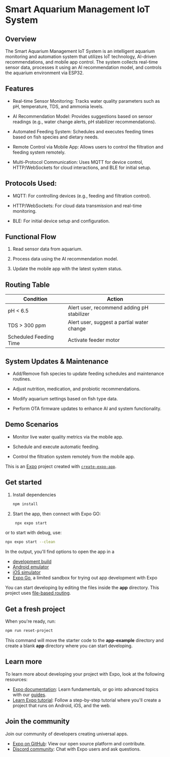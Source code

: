# Smart Aquarium Management IoT System

## Overview

The Smart Aquarium Management IoT System is an intelligent aquarium monitoring and automation system that utilizes IoT technology, AI-driven recommendations, and mobile app control. The system collects real-time sensor data, processes it using an AI recommendation model, and controls the aquarium environment via ESP32.

## Features

- Real-time Sensor Monitoring: Tracks water quality parameters such as pH, temperature, TDS, and ammonia levels.

- AI Recommendation Model: Provides suggestions based on sensor readings (e.g., water change alerts, pH stabilizer recommendations).

- Automated Feeding System: Schedules and executes feeding times based on fish species and dietary needs.

- Remote Control via Mobile App: Allows users to control the filtration and feeding system remotely.
- Multi-Protocol Communication: Uses MQTT for device control, HTTP/WebSockets for cloud interactions, and BLE for initial setup.

## Protocols Used:

- MQTT: For controlling devices (e.g., feeding and filtration control).

- HTTP/WebSockets: For cloud data transmission and real-time monitoring.

- BLE: For initial device setup and configuration.

## Functional Flow

1. Read sensor data from aquarium.

2. Process data using the AI recommendation model.

3. Update the mobile app with the latest system status.

## Routing Table

| Condition              | Action                                     |
| ---------------------- | ------------------------------------------ |
| pH < 6.5               | Alert user, recommend adding pH stabilizer |
| TDS > 300 ppm          | Alert user, suggest a partial water change |
| Scheduled Feeding Time | Activate feeder motor                      |

## System Updates & Maintenance

- Add/Remove fish species to update feeding schedules and maintenance routines.

- Adjust nutrition, medication, and probiotic recommendations.

- Modify aquarium settings based on fish type data.

- Perform OTA firmware updates to enhance AI and system functionality.

## Demo Scenarios

- Monitor live water quality metrics via the mobile app.

- Schedule and execute automatic feeding.

- Control the filtration system remotely from the mobile app.

This is an [Expo](https://expo.dev) project created with [`create-expo-app`](https://www.npmjs.com/package/create-expo-app).

## Get started

1. Install dependencies

   ```bash
   npm install
   ```

2. Start the app, then connect with Expo GO:

   ```bash
    npx expo start
   ```

or to start with debug, use:

```bash
npx expo start --clean
```

In the output, you'll find options to open the app in a

- [development build](https://docs.expo.dev/develop/development-builds/introduction/)
- [Android emulator](https://docs.expo.dev/workflow/android-studio-emulator/)
- [iOS simulator](https://docs.expo.dev/workflow/ios-simulator/)
- [Expo Go](https://expo.dev/go), a limited sandbox for trying out app development with Expo

You can start developing by editing the files inside the **app** directory. This project uses [file-based routing](https://docs.expo.dev/router/introduction).

## Get a fresh project

When you're ready, run:

```bash
npm run reset-project
```

This command will move the starter code to the **app-example** directory and create a blank **app** directory where you can start developing.

## Learn more

To learn more about developing your project with Expo, look at the following resources:

- [Expo documentation](https://docs.expo.dev/): Learn fundamentals, or go into advanced topics with our [guides](https://docs.expo.dev/guides).
- [Learn Expo tutorial](https://docs.expo.dev/tutorial/introduction/): Follow a step-by-step tutorial where you'll create a project that runs on Android, iOS, and the web.

## Join the community

Join our community of developers creating universal apps.

- [Expo on GitHub](https://github.com/expo/expo): View our open source platform and contribute.
- [Discord community](https://chat.expo.dev): Chat with Expo users and ask questions.
